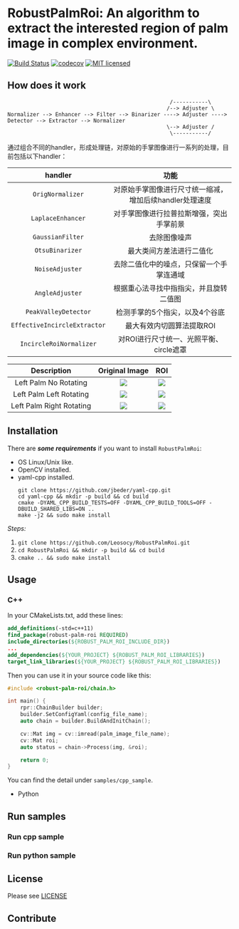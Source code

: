# RobustPalmRoi: An algorithm to extract the interested region of palm image in complex environment.

[![Build Status](https://travis-ci.org/Leosocy/RobustPalmRoi.svg?branch=master)](https://travis-ci.org/Leosocy/RobustPalmRoi)
[![codecov](https://codecov.io/gh/Leosocy/RobustPalmRoi/branch/master/graph/badge.svg)](https://codecov.io/gh/Leosocy/RobustPalmRoi)
[![MIT licensed](https://img.shields.io/badge/license-MIT-green.svg)](https://raw.githubusercontent.com/Leosocy/RobustPalmRoi/master/LICENSE)

## How does it work

                                                       /-----------\
                                                      /--> Adjuster \
    Normalizer --> Enhancer --> Filter --> Binarizer ----> Adjuster ----> Detector --> Extractor --> Normalizer
                                                      \--> Adjuster /
                                                       \-----------/

通过组合不同的handler，形成处理链，对原始的手掌图像进行一系列的处理，目前包括以下handler：

| handler | 功能 |
|:-------:|:----:|
|`OrigNormalizer`|对原始手掌图像进行尺寸统一缩减，增加后续handler处理速度|
|`LaplaceEnhancer`|对手掌图像进行拉普拉斯增强，突出手掌前景|
|`GaussianFilter`|去除图像噪声|
|`OtsuBinarizer`|最大类间方差法进行二值化|
|`NoiseAdjuster`|去除二值化中的噪点，只保留一个手掌连通域|
|`AngleAdjuster`|根据重心法寻找中指指尖，并且旋转二值图|
|`PeakValleyDetector`|检测手掌的5个指尖，以及4个谷底|
|`EffectiveIncircleExtractor`|最大有效内切圆算法提取ROI|
|`IncircleRoiNormalizer`|对ROI进行尺寸统一、光照平衡、circle遮罩|

| Description | Original Image | ROI |
| :---------: | :------------: |:---:|
|Left Palm No Rotating|![](https://blog-images-1257621236.cos.ap-shanghai.myqcloud.com/20181107225449.png)|![](https://blog-images-1257621236.cos.ap-shanghai.myqcloud.com/20181107225814.png)|
|Left Palm Left Rotating|![](https://blog-images-1257621236.cos.ap-shanghai.myqcloud.com/20181107230103.png)|![](https://blog-images-1257621236.cos.ap-shanghai.myqcloud.com/20181107230130.png)|
|Left Palm Right Rotating|![](https://blog-images-1257621236.cos.ap-shanghai.myqcloud.com/20181107230208.png)|![](https://blog-images-1257621236.cos.ap-shanghai.myqcloud.com/20181107230221.png)|

## Installation

There are ***some requirements*** if you want to install `RobustPalmRoi`:

- OS Linux/Unix like.
- OpenCV installed.
- yaml-cpp installed.
    ```shell
    git clone https://github.com/jbeder/yaml-cpp.git
    cd yaml-cpp && mkdir -p build && cd build
    cmake -DYAML_CPP_BUILD_TESTS=OFF -DYAML_CPP_BUILD_TOOLS=OFF -DBUILD_SHARED_LIBS=ON ..
    make -j2 && sudo make install
    ```

*Steps:*

1. `git clone https://github.com/Leosocy/RobustPalmRoi.git`
1. `cd RobustPalmRoi && mkdir -p build && cd build`
1. `cmake .. && sudo make install`

## Usage

### C++

In your CMakeLists.txt, add these lines:

```cmake
add_definitions(-std=c++11)
find_package(robust-palm-roi REQUIRED)
include_directories(${ROBUST_PALM_ROI_INCLUDE_DIR})
...
add_dependencies(${YOUR_PROJECT} ${ROBUST_PALM_ROI_LIBRARIES})
target_link_libraries(${YOUR_PROJECT} ${ROBUST_PALM_ROI_LIBRARIES})
```

Then you can use it in your source code like this:

```c++
#include <robust-palm-roi/chain.h>

int main() {
    rpr::ChainBuilder builder;
    builder.SetConfigYaml(config_file_name);
    auto chain = builder.BuildAndInitChain();

    cv::Mat img = cv::imread(palm_image_file_name);
    cv::Mat roi;
    auto status = chain->Process(img, &roi);

    return 0;
}
```

You can find the detail under `samples/cpp_sample`.

- Python

## Run samples

### Run cpp sample

### Run python sample

## License

Please see [LICENSE](https://github.com/Leosocy/RobustPalmRoi/blob/master/LICENSE)

## Contribute

